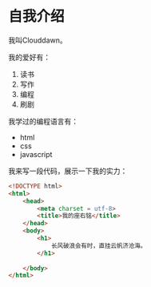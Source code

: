 # 自我介绍

我叫Clouddawn。

我的爱好有：

1. 读书
2. 写作
3. 编程
4. 刷剧

我学过的编程语言有：

* html
* css
* javascript

我来写一段代码，展示一下我的实力：

```html
<!DOCTYPE html>
<html>
    <head>
        <meta charset = utf-8>
        <title>我的座右铭</title>
    </head>
    <body>
        <h1>
            长风破浪会有时，直挂云帆济沧海。
        </h1>
        
    </body>
</html>
```

